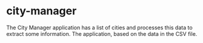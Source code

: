# city-manager
The City Manager application has a list of cities and processes this data to extract some information. The application, based on the data in the CSV file.
